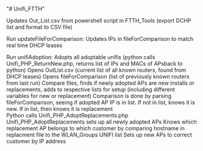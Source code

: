 "# Unifi_FTTH" 


Updates Out_List.csv from powershell script in FTTH_Tools (export DCHP list and format to CSV file)

Run updateFileForComparison: Updates IPs in fileForComparison to match real time DHCP leases

Run unifiAdoption:
	Adopts all adoptable unifis (python calls Unifi_PHP_ReturnNew.php, returns list of IPs and MACs of APsback to python)
	Opens OutList.csv (current list of all known routers, found from DHCP leases)
	Opens fileForComparison (list of previously known routers from last run)
	Compare files, finds if newly adopted APs are new installs or replacements, adds to respective lists for setup (including 		different variables for new or replacement)
		Comparison is done by parsing fileForComparison, seeing if adopted AP IP is in list. If not in list, knows it is new. If 		 in list, then knows it is replacement		
	Python calls Unifi_PHP_AdoptReplacements.php
	Unifi_PHP_AdoptReplacements sets up all newly adopted APs
		Knows which replacement AP belongs to which customer by comparing hostname in replacment file to the WLAN_Groups UNIFI 			list
		Sets up new APs to correct customer by IP address
